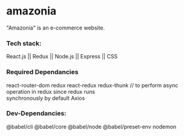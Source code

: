 # amazonia
"Amazonia" is an e-commerce website.

### Tech stack:
React.js || Redux || Node.js || Express || CSS 

### Required Dependancies
react-router-dom
redux
react-redux
redux-thunk  // to perform async operation in redux since redux runs    
        synchronously by default
Axios



### Dev-Dependancies:
@babel/cli @babel/core @babel/node @babel/preset-env
nodemon



